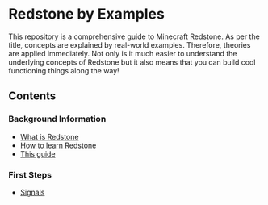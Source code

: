 # Redstone by Examples

This repository is a comprehensive guide to Minecraft Redstone. As per the title, concepts are explained by real-world examples. Therefore, theories are applied immediately. Not only is it much easier to understand the underlying concepts of Redstone but it also means that you can build cool functioning things along the way!

## Contents

### Background Information

* [What is Redstone](background_information/what_is_redstone.md)
* [How to learn Redstone](background_information/how_to_learn_redstone.md)
* [This guide](background_information/this_guide.md)

### First Steps

* [Signals](first_steps/signals.md)